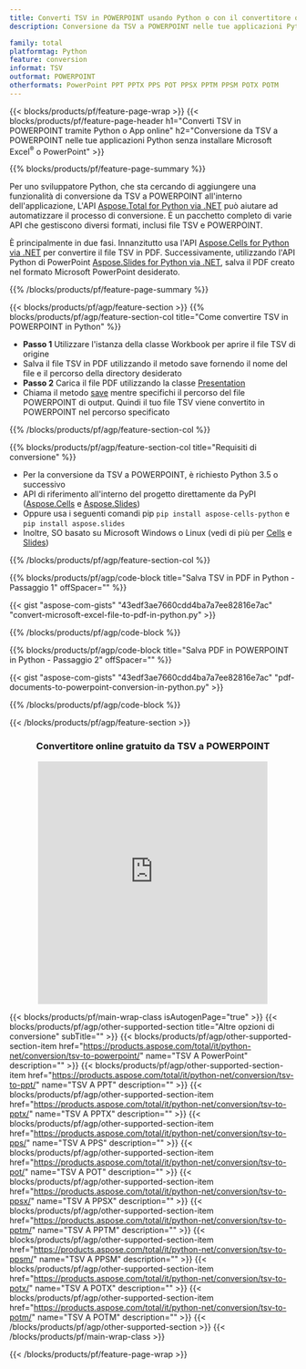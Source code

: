 ```yaml
---
title: Converti TSV in POWERPOINT usando Python o con il convertitore online gratuito
description: Conversione da TSV a POWERPOINT nelle tue applicazioni Python senza utilizzare Microsoft Office o in linea. Prova rapidamente il convertitore online gratuito da CSV a POT prima di integrare il codice. 

family: total
platformtag: Python
feature: conversion
informat: TSV
outformat: POWERPOINT
otherformats: PowerPoint PPT PPTX PPS POT PPSX PPTM PPSM POTX POTM
---
```

{{< blocks/products/pf/feature-page-wrap >}}
{{< blocks/products/pf/feature-page-header h1="Converti TSV in POWERPOINT tramite Python o App online" h2="Conversione da TSV a POWERPOINT nelle tue applicazioni Python senza installare Microsoft Excel<sup>&reg;</sup> o PowerPoint" >}}

{{% blocks/products/pf/feature-page-summary %}}

Per uno sviluppatore Python, che sta cercando di aggiungere una funzionalità di conversione da TSV a POWERPOINT all'interno dell'applicazione, L'API [Aspose.Total for Python via .NET](https://products.aspose.com/total/python-net/) può aiutare ad automatizzare il processo di conversione. È un pacchetto completo di varie API che gestiscono diversi formati, inclusi file TSV e POWERPOINT.

È principalmente in due fasi. Innanzitutto usa l'API [Aspose.Cells for Python via .NET](https://products.aspose.com/cells/python-net/) per convertire il file TSV in PDF. Successivamente, utilizzando l'API Python di PowerPoint [Aspose.Slides for Python via .NET](https://products.aspose.com/slides/python-net/), salva il PDF creato nel formato Microsoft PowerPoint desiderato. 

{{% /blocks/products/pf/feature-page-summary %}}

{{< blocks/products/pf/agp/feature-section >}}
{{% blocks/products/pf/agp/feature-section-col title="Come convertire TSV in POWERPOINT in Python" %}}
- **Passo 1** Utilizzare l'istanza della classe Workbook per aprire il file TSV di origine 
- Salva il file TSV in PDF utilizzando il metodo save fornendo il nome del file e il percorso della directory desiderato
-  **Passo 2** Carica il file PDF utilizzando la classe [Presentation](https://reference.aspose.com/slides/python-net/aspose.slides/presentation/)
-  Chiama il metodo [save](https://reference.aspose.com/slides/python-net/aspose.slides/presentation/) mentre specifichi il percorso del file POWERPOINT di output. Quindi il tuo file TSV viene convertito in POWERPOINT nel percorso specificato

{{% /blocks/products/pf/agp/feature-section-col %}}

{{% blocks/products/pf/agp/feature-section-col title="Requisiti di conversione" %}}

- Per la conversione da TSV a POWERPOINT, è richiesto Python 3.5 o successivo
- API di riferimento all'interno del progetto direttamente da PyPI ([Aspose.Cells](https://pypi.org/project/aspose-cells-python/) e [Aspose.Slides](https://pypi.org/project/Aspose.Slides/))
-  Oppure usa i seguenti comandi pip ```pip install aspose-cells-python``` e ```pip install aspose.slides```
-  Inoltre, SO basato su Microsoft Windows o Linux (vedi di più per [Cells](https://docs.aspose.com/cells/python-net/getting-started/#installation) e [Slides](https://docs.aspose.com/slides/python-net/system-requirements/))
 

{{% /blocks/products/pf/agp/feature-section-col %}}

{{% blocks/products/pf/agp/code-block title="Salva TSV in PDF in Python - Passaggio 1" offSpacer="" %}}

{{< gist "aspose-com-gists" "43edf3ae7660cdd4ba7a7ee82816e7ac" "convert-microsoft-excel-file-to-pdf-in-python.py" >}}

{{% /blocks/products/pf/agp/code-block %}}

{{% blocks/products/pf/agp/code-block title="Salva PDF in POWERPOINT in Python - Passaggio 2" offSpacer="" %}}

{{< gist "aspose-com-gists" "43edf3ae7660cdd4ba7a7ee82816e7ac" "pdf-documents-to-powerpoint-conversion-in-python.py" >}}

{{% /blocks/products/pf/agp/code-block %}}

{{< /blocks/products/pf/agp/feature-section >}}
<div class="container-fluid agp-content bg-white aboutfile box-1 vh100 section nopbtm">
<div class=container>
<div class=row>
<div class="demobox tc col-md-12 padding-0" align="center">

<h3>Convertitore online gratuito da TSV a POWERPOINT</h3>

<iframe style="border: none; height: 426px;" scrolling="no" src="https://total-conversion-app-65z5r2lp.qa.k8s.dynabic.com/?to=pptx&from=tsv" id="child-iframe" width="80%"></iframe>

</div></div>
</div></div>

{{< blocks/products/pf/main-wrap-class isAutogenPage="true" >}}
{{< blocks/products/pf/agp/other-supported-section title="Altre opzioni di conversione" subTitle="" >}}
{{< blocks/products/pf/agp/other-supported-section-item href="https://products.aspose.com/total/it/python-net/conversion/tsv-to-powerpoint/" name="TSV A PowerPoint" description="" >}}
{{< blocks/products/pf/agp/other-supported-section-item href="https://products.aspose.com/total/it/python-net/conversion/tsv-to-ppt/" name="TSV A PPT" description="" >}}
{{< blocks/products/pf/agp/other-supported-section-item href="https://products.aspose.com/total/it/python-net/conversion/tsv-to-pptx/" name="TSV A PPTX" description="" >}}
{{< blocks/products/pf/agp/other-supported-section-item href="https://products.aspose.com/total/it/python-net/conversion/tsv-to-pps/" name="TSV A PPS" description="" >}}
{{< blocks/products/pf/agp/other-supported-section-item href="https://products.aspose.com/total/it/python-net/conversion/tsv-to-pot/" name="TSV A POT" description="" >}}
{{< blocks/products/pf/agp/other-supported-section-item href="https://products.aspose.com/total/it/python-net/conversion/tsv-to-ppsx/" name="TSV A PPSX" description="" >}}
{{< blocks/products/pf/agp/other-supported-section-item href="https://products.aspose.com/total/it/python-net/conversion/tsv-to-pptm/" name="TSV A PPTM" description="" >}}
{{< blocks/products/pf/agp/other-supported-section-item href="https://products.aspose.com/total/it/python-net/conversion/tsv-to-ppsm/" name="TSV A PPSM" description="" >}}
{{< blocks/products/pf/agp/other-supported-section-item href="https://products.aspose.com/total/it/python-net/conversion/tsv-to-potx/" name="TSV A POTX" description="" >}}
{{< blocks/products/pf/agp/other-supported-section-item href="https://products.aspose.com/total/it/python-net/conversion/tsv-to-potm/" name="TSV A POTM" description="" >}}
{{< /blocks/products/pf/agp/other-supported-section >}}
{{< /blocks/products/pf/main-wrap-class >}}

{{< /blocks/products/pf/feature-page-wrap >}}